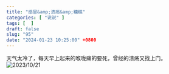 ```yaml
---
title: "感冒&amp;溃疡&amp;糟糕"
categories: [ "说说" ]
tags: [  ]
draft: false
slug: "95"
date: "2024-01-23 10:25:00" +0800
---
```


天气太冷了，每天早上起来的喉咙痛的要死，曾经的溃疡又找上门。
![2023/10/21](https://album.wangyunzi.com/2023/10/21/9YEizp.JPG)
